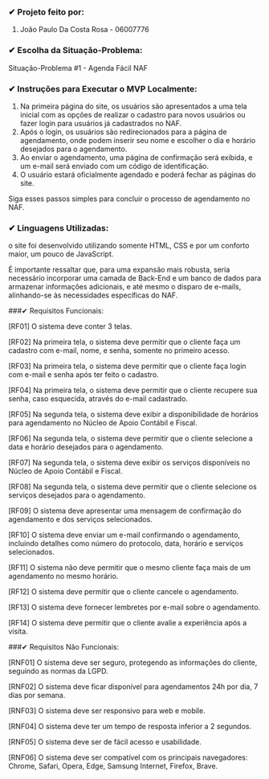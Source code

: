 ### ✔ Projeto feito por:
1. João Paulo Da Costa Rosa - 06007776

### ✔ Escolha da Situação-Problema:
Situação-Problema #1 - Agenda Fácil NAF

### ✔ Instruções para Executar o MVP Localmente:
1. Na primeira página do site, os usuários são apresentados a uma tela inicial com as opções de realizar o cadastro para novos usuários ou fazer login para usuários já cadastrados no NAF.
2. Após o login, os usuários são redirecionados para a página de agendamento, onde podem inserir seu nome e escolher o dia e horário desejados para o agendamento.
3. Ao enviar o agendamento, uma página de confirmação será exibida, e um e-mail será enviado com um código de identificação.
4. O usuário estará oficialmente agendado e poderá fechar as páginas do site.

Siga esses passos simples para concluir o processo de agendamento no NAF.

### ✔ Linguagens Utilizadas:
o site foi desenvolvido utilizando somente HTML, CSS e por um conforto maior, um pouco de JavaScript.

É importante ressaltar que, para uma expansão mais robusta, seria necessário incorporar uma camada de Back-End e um banco de dados para armazenar informações adicionais, e até mesmo o disparo de e-mails, alinhando-se às necessidades específicas do NAF.

###✔ Requisitos Funcionais:

[RF01] O sistema deve conter 3 telas.

[RF02] Na primeira tela, o sistema deve permitir que o cliente faça um cadastro com e-mail, nome, e senha, somente no primeiro acesso.

[RF03] Na primeira tela, o sistema deve permitir que o cliente faça login com e-mail e senha após ter feito o cadastro.

[RF04] Na primeira tela, o sistema deve permitir que o cliente recupere sua senha, caso esquecida, através do e-mail cadastrado.

[RF05] Na segunda tela, o sistema deve exibir a disponibilidade de horários para agendamento no Núcleo de Apoio Contábil e Fiscal.

[RF06] Na segunda tela, o sistema deve permitir que o cliente selecione a data e horário desejados para o agendamento.

[RF07] Na segunda tela, o sistema deve exibir os serviços disponíveis no Núcleo de Apoio Contábil e Fiscal.

[RF08] Na segunda tela, o sistema deve permitir que o cliente selecione os serviços desejados para o agendamento.

[RF09] O sistema deve apresentar uma mensagem de confirmação do agendamento e dos serviços selecionados.

[RF10] O sistema deve enviar um e-mail confirmando o agendamento, incluindo detalhes como número do protocolo, data, horário e serviços selecionados.

[RF11] O sistema não deve permitir que o mesmo cliente faça mais de um agendamento no mesmo horário.

[RF12] O sistema deve permitir que o cliente cancele o agendamento.

[RF13] O sistema deve fornecer lembretes por e-mail sobre o agendamento.

[RF14] O sistema deve permitir que o cliente avalie a experiência após a visita.

###✔ Requisitos Não Funcionais:

[RNF01] O sistema deve ser seguro, protegendo as informações do cliente, seguindo as normas da LGPD.

[RNF02] O sistema deve ficar disponível para agendamentos 24h por dia, 7 dias por semana.

[RNF03] O sistema deve ser responsivo para web e mobile.

[RNF04] O sistema deve ter um tempo de resposta inferior a 2 segundos.

[RNF05] O sistema deve ser de fácil acesso e usabilidade.

[RNF06] O sistema deve ser compatível com os principais navegadores: Chrome, Safari, Opera, Edge, Samsung Internet, Firefox, Brave.